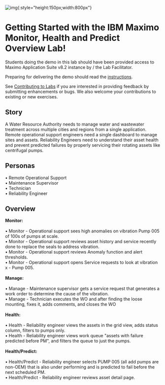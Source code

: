 
![img](/img/apm_fs21/faststart2021.png){:style="height:150px;width:800px"}

# Getting Started with the IBM Maximo Monitor, Health and Predict Overview Lab!
 
Students doing the demo in this lab should have been provided access to Maximo Application Suite v8.2 instance by /
the Lab Facilitator.  

Preparing for delivering the demo should read the [instructions](../prereqs).

See [Contributing to Labs](../../about) if you are interested in providing feedback by submitting enhancements or bugs.  We also 
welcome your contributions to existing or new exercises. 

## Story

A Water Resource Authority needs to manage water and wastewater treatment across multiple cities and regions from a single application.  Remote operational support engineers need a single dashboard to manage sites and assets.  Reliability Engineers need to understand their asset health and prevent predicted failures by properly servicing their rotating assets like centrifugal pumps.

## Personas

•	Remote Operational Support<br>
•	Maintenance Supervisor<br>
•	Technician<br>
•	Reliability Engineer

## Overview

<b>Monitor:</b><br>
<br>
•	Monitor - Operational support sees high anomalies on vibration Pump 005 of 100s of pumps at scale.<br>
•	Monitor - Operational support reviews asset history and service recently done to replace the seals to address vibration. <br>
•	Monitor - Operational support reviews Anomaly function and alert thresholds.<br>
•	Monitor - Operational support opens Service requests to look at vibration x - Pump 005.<br>
<br>
<b>Manage:</b><br>
<br>
•	Manage - Maintenance supervisor gets a service request that generates a work order to determine the cause of the vibration. <br>
•	Manage - Technician executes the WO and after finding the loose mounting, fixes it, adds comments, and closes the WO<br>
<br>
<b>Health:</b><br>
<br>
•	Health - Reliability engineer views the assets in the grid view, adds status column, filters to pumps only.<br>
•	Health - Reliability engineer views work queue "assets with failure predicted before PM", and filters the queue to just the pumps.<br>
<br>
<b>Health/Predict:</b><br>
<br>
•	Health/Predict - Reliability engineer selects PUMP 005 (all add pumps are non-OEM) that is also under performing and is predicted to fail before the next scheduled PM.<br>
•	Health/Predict - Reliability engineer reviews asset detail page. 














